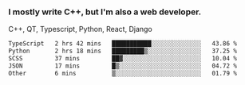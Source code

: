 <h3>I mostly write C++, but I'm also a web developer.</h3>
<p>C++, QT, Typescript, Python, React, Django</p>

<!--START_SECTION:waka-->

```txt
TypeScript   2 hrs 42 mins   ███████████░░░░░░░░░░░░░░   43.86 %
Python       2 hrs 18 mins   █████████▒░░░░░░░░░░░░░░░   37.25 %
SCSS         37 mins         ██▓░░░░░░░░░░░░░░░░░░░░░░   10.04 %
JSON         17 mins         █▒░░░░░░░░░░░░░░░░░░░░░░░   04.72 %
Other        6 mins          ▒░░░░░░░░░░░░░░░░░░░░░░░░   01.79 %
```

<!--END_SECTION:waka-->
